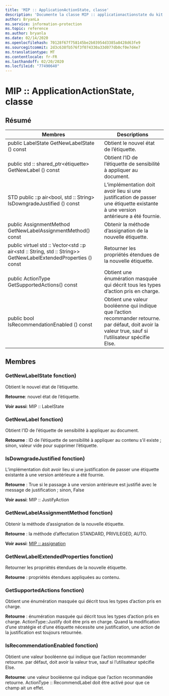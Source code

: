```yaml
---
title: 'MIP :: ApplicationActionState, classe'
description: 'Documente la classe MIP :: applicationactionstate du kit de développement logiciel (SDK) Microsoft Information Protection (MIP).'
author: BryanLa
ms.service: information-protection
ms.topic: reference
ms.author: bryanla
ms.date: 02/14/2020
ms.openlocfilehash: 70128f67f758145be2b03954d3385a8428d63fe9
ms.sourcegitcommit: 2d3c638fb576f3f074330a33d077db0cf0e7d4e7
ms.translationtype: MT
ms.contentlocale: fr-FR
ms.lasthandoff: 02/20/2020
ms.locfileid: "77490640"
---
```

# <a name="class-mipapplicationactionstate"></a>MIP :: ApplicationActionState, classe 
  
## <a name="summary"></a>Résumé
 Membres                        | Descriptions                                
--------------------------------|---------------------------------------------
public LabelState GetNewLabelState () const  |  Obtient le nouvel état de l’étiquette.
public std :: shared_ptr\<étiquette\> GetNewLabel () const  |  Obtient l’ID de l’étiquette de sensibilité à appliquer au document.
STD public ::p air\<bool, std :: String\> IsDowngradeJustified () const  |  L’implémentation doit avoir lieu si une justification de passer une étiquette existante à une version antérieure a été fournie.
public AssignmentMethod GetNewLabelAssignmentMethod() const  |  Obtenir la méthode d’assignation de la nouvelle étiquette.
public virtuel std :: Vector\<std ::p air\<std :: String, std :: String\>\> GetNewLabelExtendedProperties () const  |  Retourner les propriétés étendues de la nouvelle étiquette.
public ActionType GetSupportedActions() const  |  Obtient une énumération masquée qui décrit tous les types d’action pris en charge.
public bool IsRecommendationEnabled () const  |  Obtient une valeur booléenne qui indique que l’action recommander retourne. par défaut, doit avoir la valeur true, sauf si l’utilisateur spécifie Else.
  
## <a name="members"></a>Membres
  
### <a name="getnewlabelstate-function"></a>GetNewLabelState fonction)
Obtient le nouvel état de l’étiquette.

  
**Retourne**: nouvel état de l’étiquette. 
  
**Voir aussi**: MIP :: LabelState
  
### <a name="getnewlabel-function"></a>GetNewLabel fonction)
Obtient l’ID de l’étiquette de sensibilité à appliquer au document.

  
**Retourne** : ID de l’étiquette de sensibilité à appliquer au contenu s’il existe ; sinon, valeur vide pour supprimer l’étiquette.
  
### <a name="isdowngradejustified-function"></a>IsDowngradeJustified fonction)
L’implémentation doit avoir lieu si une justification de passer une étiquette existante à une version antérieure a été fournie.

  
**Retourne** : True si le passage à une version antérieure est justifié avec le message de justification ; sinon, False 
  
**Voir aussi**: MIP :: JustifyAction
  
### <a name="getnewlabelassignmentmethod-function"></a>GetNewLabelAssignmentMethod fonction)
Obtenir la méthode d’assignation de la nouvelle étiquette.

  
**Retourne** : la méthode d’affectation STANDARD, PRIVILEGED, AUTO. 
  
**Voir aussi**: [MIP :: assignation](mip-enums-and-structs.md#assignmentmethod-enum)
  
### <a name="getnewlabelextendedproperties-function"></a>GetNewLabelExtendedProperties fonction)
Retourner les propriétés étendues de la nouvelle étiquette.

  
**Retourne** : propriétés étendues appliquées au contenu.
  
### <a name="getsupportedactions-function"></a>GetSupportedActions fonction)
Obtient une énumération masquée qui décrit tous les types d’action pris en charge.

  
**Retourne** : énumération masquée qui décrit tous les types d’action pris en charge.
ActionType::Justify doit être pris en charge. Quand la modification d’une stratégie et d’une étiquette nécessite une justification, une action de la justification est toujours retournée.
  
### <a name="isrecommendationenabled-function"></a>IsRecommendationEnabled fonction)
Obtient une valeur booléenne qui indique que l’action recommander retourne. par défaut, doit avoir la valeur true, sauf si l’utilisateur spécifie Else.

  
**Retourne**: une valeur booléenne qui indique que l’action recommandée retourne.
ActionType :: RecommendLabel doit être activé pour que ce champ ait un effet.